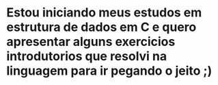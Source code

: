 # Estou iniciando meus estudos em estrutura de dados em C e quero apresentar alguns exercicios introdutorios que resolvi na linguagem para ir pegando o jeito ;)
